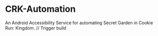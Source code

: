# CRK-Automation
An Android Accessibility Service for automating Secret Garden in Cookie Run: Kingdom.
// Trigger build
